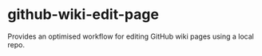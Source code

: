 github-wiki-edit-page
=====================

Provides an optimised workflow for editing GitHub wiki pages using a local repo.